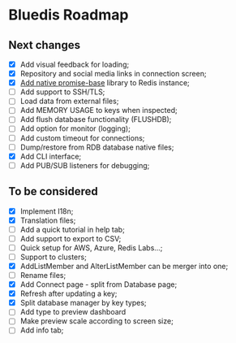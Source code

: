 # Bluedis Roadmap

## Next changes

- [x] Add visual feedback for loading;
- [x] Repository and social media links in connection screen;
- [x] [Add native promise-base](https://github.com/luin/ioredis#plugging-in-your-own-promises-library) library to Redis instance;
- [ ] Add support to SSH/TLS;
- [ ] Load data from external files;
- [ ] Add MEMORY USAGE to keys when inspected;
- [ ] Add flush database functionality (FLUSHDB);
- [ ] Add option for monitor (logging);
- [ ] Add custom timeout for connections;
- [ ] Dump/restore from RDB database native files;
- [x] Add CLI interface;
- [ ] Add PUB/SUB listeners for debugging;

## To be considered

- [x] Implement I18n;
- [x] Translation files;
- [ ] Add a quick tutorial in help tab;
- [ ] Add support to export to CSV;
- [ ] Quick setup for AWS, Azure, Redis Labs...;
- [ ] Support to clusters;
- [x] AddListMember and AlterListMember can be merger into one;
- [ ] Rename files;
- [x] Add Connect page - split from Database page;
- [x] Refresh after updating a key;
- [x] Split database manager by key types;
- [ ] Add type to preview dashboard
- [ ] Make preview scale according to screen size;
- [ ] Add info tab;